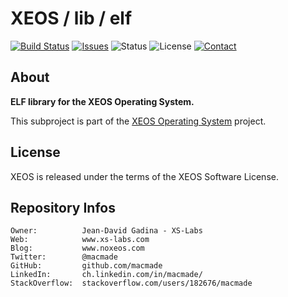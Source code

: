 XEOS / lib / elf
================

[![Build Status](https://img.shields.io/travis/macmade/XEOS-lib-elf.svg?branch=master&style=flat)](https://travis-ci.org/macmade/XEOS-lib-elf)
[![Issues](http://img.shields.io/github/issues/macmade/XEOS-lib-elf.svg?style=flat)](https://github.com/macmade/XEOS-lib-elf/issues)
![Status](https://img.shields.io/badge/status-active-brightgreen.svg?style=flat)
![License](https://img.shields.io/badge/license-xeos-brightgreen.svg?style=flat)
[![Contact](https://img.shields.io/badge/contact-@macmade-blue.svg?style=flat)](https://twitter.com/macmade)

About
-----

**ELF library for the XEOS Operating System.**

This subproject is part of the [XEOS Operating System](https://github.com/macmade/XEOS/) project.

License
-------

XEOS is released under the terms of the XEOS Software License.

Repository Infos
----------------

    Owner:			Jean-David Gadina - XS-Labs
    Web:			www.xs-labs.com
    Blog:			www.noxeos.com
    Twitter:		@macmade
    GitHub:			github.com/macmade
    LinkedIn:		ch.linkedin.com/in/macmade/
    StackOverflow:	stackoverflow.com/users/182676/macmade
